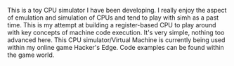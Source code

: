 This is a toy CPU simulator I have been developing.  I really enjoy the aspect of emulation and simulation of CPUs and tend to play with simh as a past time.  This is my attempt at building a register-based CPU to play around with key concepts of machine code execution.  It's very simple, nothing too advanced here.  This CPU simulator/Virtual Machine is currently being used within my online game Hacker's Edge.  Code examples can be found within the game world.